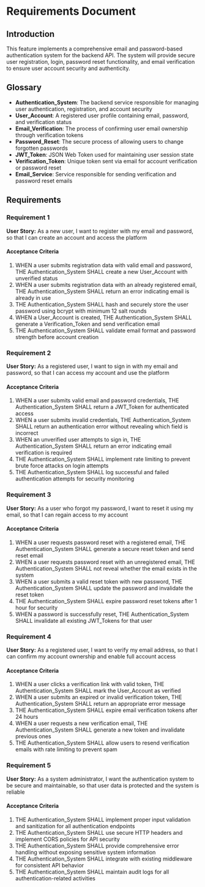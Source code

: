# Requirements Document

## Introduction

This feature implements a comprehensive email and password-based authentication system for the backend API. The system will provide secure user registration, login, password reset functionality, and email verification to ensure user account security and authenticity.

## Glossary

- **Authentication_System**: The backend service responsible for managing user authentication, registration, and account security
- **User_Account**: A registered user profile containing email, password, and verification status
- **Email_Verification**: The process of confirming user email ownership through verification tokens
- **Password_Reset**: The secure process of allowing users to change forgotten passwords
- **JWT_Token**: JSON Web Token used for maintaining user session state
- **Verification_Token**: Unique token sent via email for account verification or password reset
- **Email_Service**: Service responsible for sending verification and password reset emails

## Requirements

### Requirement 1

**User Story:** As a new user, I want to register with my email and password, so that I can create an account and access the platform

#### Acceptance Criteria

1. WHEN a user submits registration data with valid email and password, THE Authentication_System SHALL create a new User_Account with unverified status
2. WHEN a user submits registration data with an already registered email, THE Authentication_System SHALL return an error indicating email is already in use
3. THE Authentication_System SHALL hash and securely store the user password using bcrypt with minimum 12 salt rounds
4. WHEN a User_Account is created, THE Authentication_System SHALL generate a Verification_Token and send verification email
5. THE Authentication_System SHALL validate email format and password strength before account creation

### Requirement 2

**User Story:** As a registered user, I want to sign in with my email and password, so that I can access my account and use the platform

#### Acceptance Criteria

1. WHEN a user submits valid email and password credentials, THE Authentication_System SHALL return a JWT_Token for authenticated access
2. WHEN a user submits invalid credentials, THE Authentication_System SHALL return an authentication error without revealing which field is incorrect
3. WHEN an unverified user attempts to sign in, THE Authentication_System SHALL return an error indicating email verification is required
4. THE Authentication_System SHALL implement rate limiting to prevent brute force attacks on login attempts
5. THE Authentication_System SHALL log successful and failed authentication attempts for security monitoring

### Requirement 3

**User Story:** As a user who forgot my password, I want to reset it using my email, so that I can regain access to my account

#### Acceptance Criteria

1. WHEN a user requests password reset with a registered email, THE Authentication_System SHALL generate a secure reset token and send reset email
2. WHEN a user requests password reset with an unregistered email, THE Authentication_System SHALL not reveal whether the email exists in the system
3. WHEN a user submits a valid reset token with new password, THE Authentication_System SHALL update the password and invalidate the reset token
4. THE Authentication_System SHALL expire password reset tokens after 1 hour for security
5. WHEN a password is successfully reset, THE Authentication_System SHALL invalidate all existing JWT_Tokens for that user

### Requirement 4

**User Story:** As a registered user, I want to verify my email address, so that I can confirm my account ownership and enable full account access

#### Acceptance Criteria

1. WHEN a user clicks a verification link with valid token, THE Authentication_System SHALL mark the User_Account as verified
2. WHEN a user submits an expired or invalid verification token, THE Authentication_System SHALL return an appropriate error message
3. THE Authentication_System SHALL expire email verification tokens after 24 hours
4. WHEN a user requests a new verification email, THE Authentication_System SHALL generate a new token and invalidate previous ones
5. THE Authentication_System SHALL allow users to resend verification emails with rate limiting to prevent spam

### Requirement 5

**User Story:** As a system administrator, I want the authentication system to be secure and maintainable, so that user data is protected and the system is reliable

#### Acceptance Criteria

1. THE Authentication_System SHALL implement proper input validation and sanitization for all authentication endpoints
2. THE Authentication_System SHALL use secure HTTP headers and implement CORS policies for API security
3. THE Authentication_System SHALL provide comprehensive error handling without exposing sensitive system information
4. THE Authentication_System SHALL integrate with existing middleware for consistent API behavior
5. THE Authentication_System SHALL maintain audit logs for all authentication-related activities
